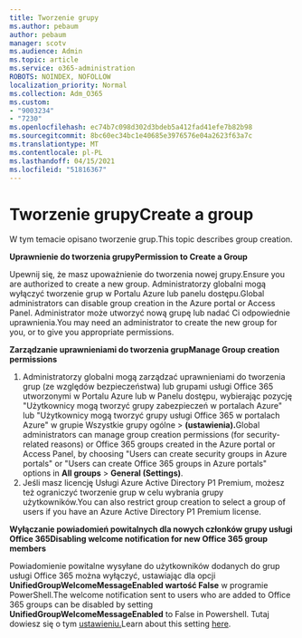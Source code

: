 ```yaml
---
title: Tworzenie grupy
ms.author: pebaum
author: pebaum
manager: scotv
ms.audience: Admin
ms.topic: article
ms.service: o365-administration
ROBOTS: NOINDEX, NOFOLLOW
localization_priority: Normal
ms.collection: Adm_O365
ms.custom:
- "9003234"
- "7230"
ms.openlocfilehash: ec74b7c098d302d3bdeb5a412fad41efe7b82b98
ms.sourcegitcommit: 8bc60ec34bc1e40685e3976576e04a2623f63a7c
ms.translationtype: MT
ms.contentlocale: pl-PL
ms.lasthandoff: 04/15/2021
ms.locfileid: "51816367"
---
```

# <a name="create-a-group"></a><span data-ttu-id="6c34b-102">Tworzenie grupy</span><span class="sxs-lookup"><span data-stu-id="6c34b-102">Create a group</span></span>

<span data-ttu-id="6c34b-103">W tym temacie opisano tworzenie grup.</span><span class="sxs-lookup"><span data-stu-id="6c34b-103">This topic describes group creation.</span></span>

<span data-ttu-id="6c34b-104">**Uprawnienie do tworzenia grupy**</span><span class="sxs-lookup"><span data-stu-id="6c34b-104">**Permission to Create a Group**</span></span>

<span data-ttu-id="6c34b-105">Upewnij się, że masz upoważnienie do tworzenia nowej grupy.</span><span class="sxs-lookup"><span data-stu-id="6c34b-105">Ensure you are authorized to create a new group.</span></span> <span data-ttu-id="6c34b-106">Administratorzy globalni mogą wyłączyć tworzenie grup w Portalu Azure lub panelu dostępu.</span><span class="sxs-lookup"><span data-stu-id="6c34b-106">Global administrators can disable group creation in the Azure portal or Access Panel.</span></span> <span data-ttu-id="6c34b-107">Administrator może utworzyć nową grupę lub nadać Ci odpowiednie uprawnienia.</span><span class="sxs-lookup"><span data-stu-id="6c34b-107">You may need an administrator to create the new group for you, or to give you appropriate permissions.</span></span>

<span data-ttu-id="6c34b-108">**Zarządzanie uprawnieniami do tworzenia grup**</span><span class="sxs-lookup"><span data-stu-id="6c34b-108">**Manage Group creation permissions**</span></span>

1. <span data-ttu-id="6c34b-109">Administratorzy globalni mogą zarządzać uprawnieniami do tworzenia grup (ze względów bezpieczeństwa) lub grupami usługi Office 365 utworzonymi w Portalu Azure lub w Panelu dostępu, wybierając pozycję "Użytkownicy mogą tworzyć grupy zabezpieczeń w portalach Azure" lub "Użytkownicy mogą tworzyć grupy usługi Office 365 w portalach Azure" w grupie Wszystkie grupy ogólne  >  **(ustawienia).**</span><span class="sxs-lookup"><span data-stu-id="6c34b-109">Global administrators can manage group creation permissions (for security-related reasons) or Office 365 groups created in the Azure portal or Access Panel, by choosing "Users can create security groups in Azure portals" or "Users can create Office 365 groups in Azure portals" options in **All groups** > **General (Settings)**.</span></span>
2. <span data-ttu-id="6c34b-110">Jeśli masz licencję Usługi Azure Active Directory P1 Premium, możesz też ograniczyć tworzenie grup w celu wybrania grupy użytkowników.</span><span class="sxs-lookup"><span data-stu-id="6c34b-110">You can also restrict group creation to select a group of users if you have an Azure Active Directory P1 Premium license.</span></span>

<span data-ttu-id="6c34b-111">**Wyłączanie powiadomień powitalnych dla nowych członków grupy usługi Office 365**</span><span class="sxs-lookup"><span data-stu-id="6c34b-111">**Disabling welcome notification for new Office 365 group members**</span></span>

<span data-ttu-id="6c34b-112">Powiadomienie powitalne wysyłane do użytkowników dodanych do grup usługi Office 365 można wyłączyć, ustawiając dla opcji **UnifiedGroupWelcomeMessageEnabled wartość False** w programie PowerShell.</span><span class="sxs-lookup"><span data-stu-id="6c34b-112">The welcome notification sent to users who are added to Office 365 groups can be disabled by setting **UnifiedGroupWelcomeMessageEnabled** to False in Powershell.</span></span> <span data-ttu-id="6c34b-113">Tutaj dowiesz się o tym [ustawieniu.](https://docs.microsoft.com/powershell/module/exchange/set-unifiedgroup?view=exchange-ps&preserve-view=true)</span><span class="sxs-lookup"><span data-stu-id="6c34b-113">Learn about this setting [here](https://docs.microsoft.com/powershell/module/exchange/set-unifiedgroup?view=exchange-ps&preserve-view=true).</span></span>

